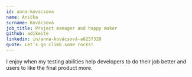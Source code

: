 ```yaml
---
id: anna-kovacsova
name: Anička
surname: Kovácsová
job_title: Project manager and happy maker
github: adikeite
linkedin: in/anna-kovácsová-a6257328
quote: Let’s go climb some rocks!
---
```


I enjoy when my testing abilities help developers to do their job better and users to like the final product more.
